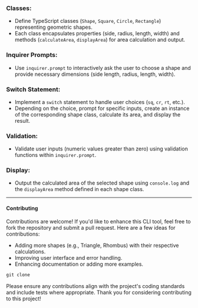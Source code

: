 ### Classes:

- Define TypeScript classes (`Shape`, `Square`, `Circle`, `Rectangle`) representing geometric shapes.
- Each class encapsulates properties (side, radius, length, width) and methods (`calculateArea`, `displayArea`) for area calculation and output.

### Inquirer Prompts:

- Use `inquirer.prompt` to interactively ask the user to choose a shape and provide necessary dimensions (side length, radius, length, width).

### Switch Statement:

- Implement a `switch` statement to handle user choices (`sq`, `cr`, `rt`, etc.).
- Depending on the choice, prompt for specific inputs, create an instance of the corresponding shape class, calculate its area, and display the result.

### Validation:

- Validate user inputs (numeric values greater than zero) using validation functions within `inquirer.prompt`.

### Display:

- Output the calculated area of the selected shape using `console.log` and the `displayArea` method defined in each shape class.

---

#### Contributing

Contributions are welcome! If you'd like to enhance this CLI tool, feel free to fork the repository and submit a pull request. Here are a few ideas for contributions:
- Adding more shapes (e.g., Triangle, Rhombus) with their respective calculations.
- Improving user interface and error handling.
- Enhancing documentation or adding more examples.

```js
git clone 
```

Please ensure any contributions align with the project's coding standards and include tests where appropriate. Thank you for considering contributing to this project!


